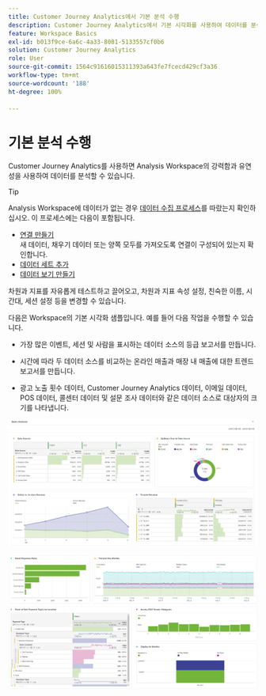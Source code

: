 ```yaml
---
title: Customer Journey Analytics에서 기본 분석 수행
description: Customer Journey Analytics에서 기본 시각화를 사용하여 데이터를 분석하는 방법을 설명합니다.
feature: Workspace Basics
exl-id: b013f9ce-6a6c-4a33-8081-5133557cf0b6
solution: Customer Journey Analytics
role: User
source-git-commit: 1564c91616015311393a643fe7fcecd429cf3a36
workflow-type: tm+mt
source-wordcount: '188'
ht-degree: 100%

---
```


# 기본 분석 수행

Customer Journey Analytics를 사용하면 Analysis Workspace의 강력함과 유연성을 사용하여 데이터를 분석할 수 있습니다.

>[!TIP]
>
>Analysis Workspace에 데이터가 없는 경우 [데이터 수집 프로세스](/help/data-ingestion/data-ingestion.md)를 따랐는지 확인하십시오. 이 프로세스에는 다음이 포함됩니다.<ul><li>[연결 만들기](/help/connections/create-connection.md#create-and-configure-the-connection) </br>새 데이터, 채우기 데이터 또는 양쪽 모두를 가져오도록 연결이 구성되어 있는지 확인합니다.</li><li>[데이터 세트 추가](/help/connections/create-connection.md#add-and-configure-datasets)</li><li>[데이터 보기 만들기](/help/data-views/create-dataview.md)</li></ul>

차원과 지표를 자유롭게 테스트하고 끌어오고, 차원과 지표 속성 설정, 친숙한 이름, 시간대, 세션 설정 등을 변경할 수 있습니다.

다음은 Workspace의 기본 시각화 샘플입니다. 예를 들어 다음 작업을 수행할 수 있습니다.

* 가장 많은 이벤트, 세션 및 사람을 표시하는 데이터 소스의 등급 보고서를 만듭니다.

* 시간에 따라 두 데이터 소스를 비교하는 온라인 매출과 매장 내 매출에 대한 트렌드 보고서를 만듭니다.

* 광고 노출 횟수 데이터, Customer Journey Analytics 데이터, 이메일 데이터, POS 데이터, 콜센터 데이터 및 설문 조사 데이터와 같은 데이터 소스로 대상자의 크기를 나타냅니다.

![기본 분석 차트의 시각화 예시입니다. ](assets/cja-basic-analysis.png)

![기본 분석 차트 시각화의 추가 예시](assets/cja-basic-analysis2.png)
